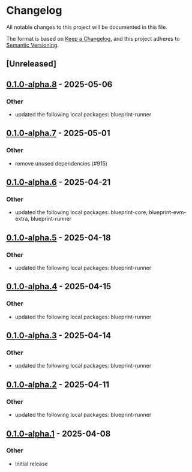 # Changelog

All notable changes to this project will be documented in this file.

The format is based on [Keep a Changelog](https://keepachangelog.com/en/1.0.0/),
and this project adheres to [Semantic Versioning](https://semver.org/spec/v2.0.0.html).

## [Unreleased]

## [0.1.0-alpha.8](https://github.com/tangle-network/blueprint/compare/blueprint-client-eigenlayer-v0.1.0-alpha.7...blueprint-client-eigenlayer-v0.1.0-alpha.8) - 2025-05-06

### Other

- updated the following local packages: blueprint-runner

## [0.1.0-alpha.7](https://github.com/tangle-network/blueprint/compare/blueprint-client-eigenlayer-v0.1.0-alpha.6...blueprint-client-eigenlayer-v0.1.0-alpha.7) - 2025-05-01

### Other

- remove unused dependencies (#915)

## [0.1.0-alpha.6](https://github.com/tangle-network/blueprint/compare/blueprint-client-eigenlayer-v0.1.0-alpha.5...blueprint-client-eigenlayer-v0.1.0-alpha.6) - 2025-04-21

### Other

- updated the following local packages: blueprint-core, blueprint-evm-extra, blueprint-runner

## [0.1.0-alpha.5](https://github.com/tangle-network/blueprint/compare/blueprint-client-eigenlayer-v0.1.0-alpha.4...blueprint-client-eigenlayer-v0.1.0-alpha.5) - 2025-04-18

### Other

- updated the following local packages: blueprint-runner

## [0.1.0-alpha.4](https://github.com/tangle-network/blueprint/compare/blueprint-client-eigenlayer-v0.1.0-alpha.3...blueprint-client-eigenlayer-v0.1.0-alpha.4) - 2025-04-15

### Other

- updated the following local packages: blueprint-runner

## [0.1.0-alpha.3](https://github.com/tangle-network/blueprint/compare/blueprint-client-eigenlayer-v0.1.0-alpha.2...blueprint-client-eigenlayer-v0.1.0-alpha.3) - 2025-04-14

### Other

- updated the following local packages: blueprint-runner

## [0.1.0-alpha.2](https://github.com/tangle-network/blueprint/compare/blueprint-client-eigenlayer-v0.1.0-alpha.1...blueprint-client-eigenlayer-v0.1.0-alpha.2) - 2025-04-11

### Other

- updated the following local packages: blueprint-runner

## [0.1.0-alpha.1](https://github.com/tangle-network/blueprint/releases/tag/blueprint-client-eigenlayer-v0.1.0-alpha.1) - 2025-04-08

### Other

- Initial release
